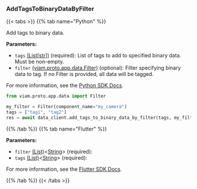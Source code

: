 ### AddTagsToBinaryDataByFilter

{{< tabs >}}
{{% tab name="Python" %}}

Add tags to binary data.

**Parameters:**

- `tags` [(List[str])](<INSERT PARAM TYPE LINK>) (required): List of tags to add to specified binary data. Must be non-empty.
- `filter` [(viam.proto.app.data.Filter)](https://python.viam.dev/autoapi/viam/proto/app/data/index.html#viam.proto.app.data.Filter) (optional): Filter specifying binary data to tag. If no Filter is provided, all data will be tagged.


For more information, see the [Python SDK Docs](https://python.viam.dev/autoapi/viam/app/data_client/index.html#viam.app.data_client.DataClient.add_tags_to_binary_data_by_filter).

``` python {class="line-numbers linkable-line-numbers"}
from viam.proto.app.data import Filter

my_filter = Filter(component_name="my_camera")
tags = ["tag1", "tag2"]
res = await data_client.add_tags_to_binary_data_by_filter(tags, my_filter)

```

{{% /tab %}}
{{% tab name="Flutter" %}}

**Parameters:**

- `filter` [(List)](https://api.flutter.dev/flutter/dart-core/List-class.html)<[String](https://api.flutter.dev/flutter/dart-core/String-class.html)> (required):
- `tags` [(List)](https://api.flutter.dev/flutter/dart-core/List-class.html)<[String](https://api.flutter.dev/flutter/dart-core/String-class.html)> (required):


For more information, see the [Flutter SDK Docs](https://flutter.viam.dev/viam_protos.app.data/DataServiceClient/addTagsToBinaryDataByFilter.html).

{{% /tab %}}
{{< /tabs >}}
